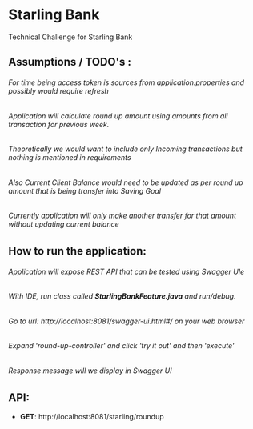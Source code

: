 # Starling Bank
Technical Challenge for Starling Bank
## Assumptions / TODO's :
###### For time being access token is sources from application.properties and possibly would require refresh
###### Application will calculate round up amount using amounts from all transaction for previous week. 
###### Theoretically we would want to include only Incoming transactions but nothing is mentioned in requirements 
###### Also Current Client Balance would need to be updated as per round up amount that is being transfer into Saving Goal 
###### Currently application will only make another transfer for that amount without updating current balance

## How to run the application:
###### Application will expose REST API that can be tested using Swagger UIe
###### With IDE, run class called **StarlingBankFeature.java** and run/debug.
###### Go to url: http://localhost:8081/swagger-ui.html#/ on your web browser
###### Expand 'round-up-controller' and click 'try it out' and then 'execute'
###### Response message will we display in Swagger UI

## API:
* **GET**: http://localhost:8081/starling/roundup

